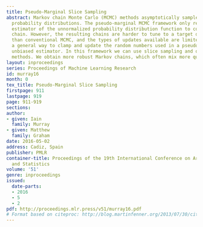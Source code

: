 ```yaml
---
title: Pseudo-Marginal Slice Sampling
abstract: Markov chain Monte Carlo (MCMC) methods asymptotically sample from complex
  probability distributions. The pseudo-marginal MCMC framework only requires an unbiased
  estimator of the unnormalized probability distribution function to construct a Markov
  chain. However, the resulting chains are harder to tune to a target distribution
  than conventional MCMC, and the types of updates available are limited. We describe
  a general way to clamp and update the random numbers used in a pseudo-marginal method’s
  unbiased estimator. In this framework we can use slice sampling and other adaptive
  methods. We obtain more robust Markov chains, which often mix more quickly.
layout: inproceedings
series: Proceedings of Machine Learning Research
id: murray16
month: 0
tex_title: Pseudo-Marginal Slice Sampling
firstpage: 911
lastpage: 919
page: 911-919
sections: 
author:
- given: Iain
  family: Murray
- given: Matthew
  family: Graham
date: 2016-05-02
address: Cadiz, Spain
publisher: PMLR
container-title: Proceedings of the 19th International Conference on Artificial Intelligence
  and Statistics
volume: '51'
genre: inproceedings
issued:
  date-parts:
  - 2016
  - 5
  - 2
pdf: http://proceedings.mlr.press/v51/murray16.pdf
# Format based on citeproc: http://blog.martinfenner.org/2013/07/30/citeproc-yaml-for-bibliographies/
---
```

